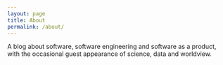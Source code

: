 ```yaml
---
layout: page
title: About
permalink: /about/
---
```


A blog about software, software engineering and software as a product,
with the occasional guest appearance of science, data and worldview.